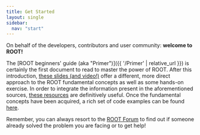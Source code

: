 ```yaml
---
title: Get Started
layout: single
sidebar:
  nav: "start"
---
```


On behalf of the developers, contributors and user community: <strong>welcome to ROOT!</strong>

The [ROOT beginners' guide (aka "Primer")]({{ '/Primer' | relative_url }}) 
is certainly the first document to read to master the power of ROOT.
After this introduction, 
[these slides (and video!)](https://indico.cern.ch/event/395198) offer a different, more direct approach to the ROOT fundamental 
concepts as well as some hands-on exercise. In order to integrate the information present 
in the aforementioned sources, [these resources](Courses) 
are definitively useful. Once the fundamental concepts have been acquired, a rich set of 
code examples can be found [here](Code_Examples).

Remember, you can always resort to the 
[ROOT Forum](https://root-forum.cern.ch)
to find out if someone already solved the problem you are facing or to get help!


